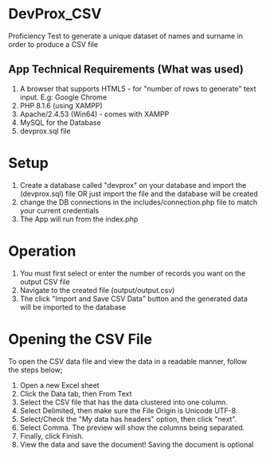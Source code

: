 # DevProx_CSV
Proficiency Test to generate a unique dataset of names and surname in order to produce a CSV file

## App Technical Requirements (What was used)
1. A browser that supports HTML5 - for "number of rows to generate" text input. E.g: Google Chrome
2. PHP 8.1.6 (using XAMPP)
3. Apache/2.4.53 (Win64) - comes with XAMPP
4. MySQL for the Database
5. devprox.sql file 

# Setup
1. Create a database called "devprox" on your database and import the (devprox.sql) file OR just import the file and the database will be created
2. change the DB connections in the includes/connection.php file to match your current credentials
3. The App will run from the index.php

# Operation
1. You must first select or enter the number of records you want on the output CSV file
2. Navigate to the created file (output/output.csv)
3. The click "Import and Save CSV Data" button and the generated data will be imported to the database

# Opening the CSV File
To open the CSV data file and view the data in a readable manner, follow the steps below;

1. Open a new Excel sheet
2. Click the Data tab, then From Text
3. Select the CSV file that has the data clustered into one column.
4. Select Delimited, then make sure the File Origin is Unicode UTF-8.
5. Select/Check the "My data has headers" option, then click "next".
6. Select Comma. The preview will show the columns being separated.
7. Finally, click Finish.
8. View the data and save the document! Saving the document is optional

